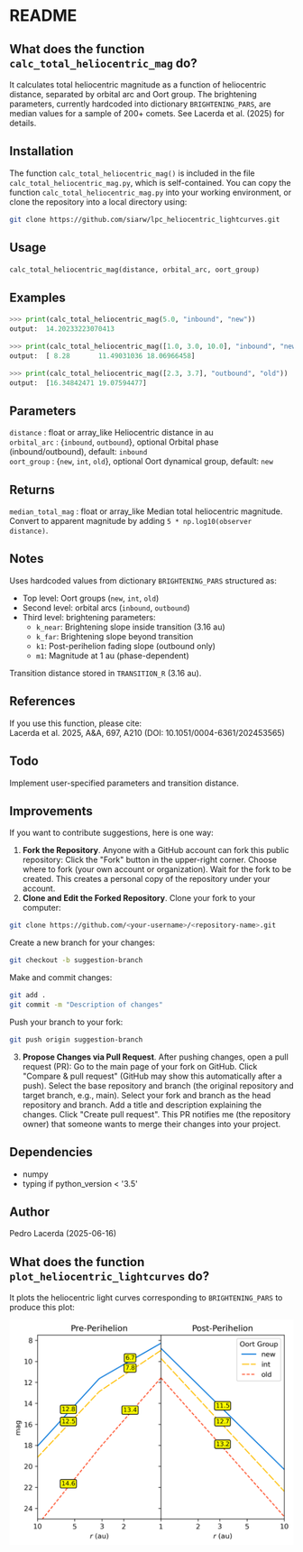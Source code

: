 README
======

What does the function `calc_total_heliocentric_mag` do?
--------------------------------------------------------

It calculates total heliocentric magnitude as a function of heliocentric
distance, separated by orbital arc and Oort group. The brightening parameters,
currently hardcoded into dictionary `BRIGHTENING_PARS`, are median values for a
sample of 200+ comets. See Lacerda et al. (2025) for details.  

Installation
------------

The function `calc_total_heliocentric_mag()` is included in the file
`calc_total_heliocentric_mag.py`, which is self-contained.  You can copy the
function `calc_total_heliocentric_mag.py` into your working environment, or
clone the repository into a local directory using:

```bash
git clone https://github.com/siarw/lpc_heliocentric_lightcurves.git
```

Usage
-----

```python
calc_total_heliocentric_mag(distance, orbital_arc, oort_group)
```

Examples
---------

```python
>>> print(calc_total_heliocentric_mag(5.0, "inbound", "new"))
output:  14.20233223070413
```

```python
>>> print(calc_total_heliocentric_mag([1.0, 3.0, 10.0], "inbound", "new"))
output:  [ 8.28       11.49031036 18.06966458]
```

```python
>>> print(calc_total_heliocentric_mag([2.3, 3.7], "outbound", "old"))
output:  [16.34842471 19.07594477]
```

Parameters
----------

`distance` : float or array_like
    Heliocentric distance in au  
`orbital_arc` : {`inbound`, `outbound`}, optional
    Orbital phase (inbound/outbound), default: `inbound`  
`oort_group` : {`new`, `int`, `old`}, optional
    Oort dynamical group, default: `new`

Returns
-------

`median_total_mag` : float or array_like
    Median total heliocentric magnitude. Convert to apparent magnitude by
    adding `5 * np.log10(observer distance)`.

Notes
-----

Uses hardcoded values from dictionary `BRIGHTENING_PARS` structured as:

- Top level: Oort groups (`new`, `int`, `old`)
- Second level: orbital arcs (`inbound`, `outbound`)
- Third level: brightening parameters:
  - `k_near`: Brightening slope inside transition (3.16 au)
  - `k_far`: Brightening slope beyond transition
  - `k1`: Post-perihelion fading slope (outbound only)
  - `m1`: Magnitude at 1 au (phase-dependent)

Transition distance stored in `TRANSITION_R` (3.16 au).

References
----------

If you use this function, please cite:  
Lacerda et al. 2025, A&A, 697, A210 (DOI: 10.1051/0004-6361/202453565)

Todo
----

Implement user-specified parameters and transition distance.

Improvements
------------

If you want to contribute suggestions, here is one way:

1. **Fork the Repository**.  Anyone with a GitHub account can fork this public repository:  Click the "Fork" button in the upper-right corner.  Choose where to fork (your own account or organization).  Wait for the fork to be created. This creates a personal copy of the repository under your account.  
2. **Clone and Edit the Forked Repository**.  Clone your fork to your computer:

```bash
git clone https://github.com/<your-username>/<repository-name>.git
```

Create a new branch for your changes:

```bash
git checkout -b suggestion-branch
```

Make and commit changes:

```bash
git add .
git commit -m "Description of changes"
```

Push your branch to your fork:

```bash
git push origin suggestion-branch
```

3. **Propose Changes via Pull Request**. After pushing changes, open a pull request (PR): Go to the main page of your fork on GitHub.  Click "Compare & pull request" (GitHub may show this automatically after a push).  Select the base repository and branch (the original repository and target branch, e.g., main).  Select your fork and branch as the head repository and branch.  Add a title and description explaining the changes.  Click "Create pull request".  This PR notifies me (the repository owner) that someone wants to merge their changes into your project.

Dependencies
------------

- numpy  
- typing if python_version < '3.5'

Author
------

Pedro Lacerda (2025-06-16)

What does the function `plot_heliocentric_lightcurves` do?
----------------------------------------------------------

It plots the heliocentric light curves corresponding to `BRIGHTENING_PARS` to
produce this plot:

![Heliocentric Light Curves](./heliocentric_lightcurves.png)
